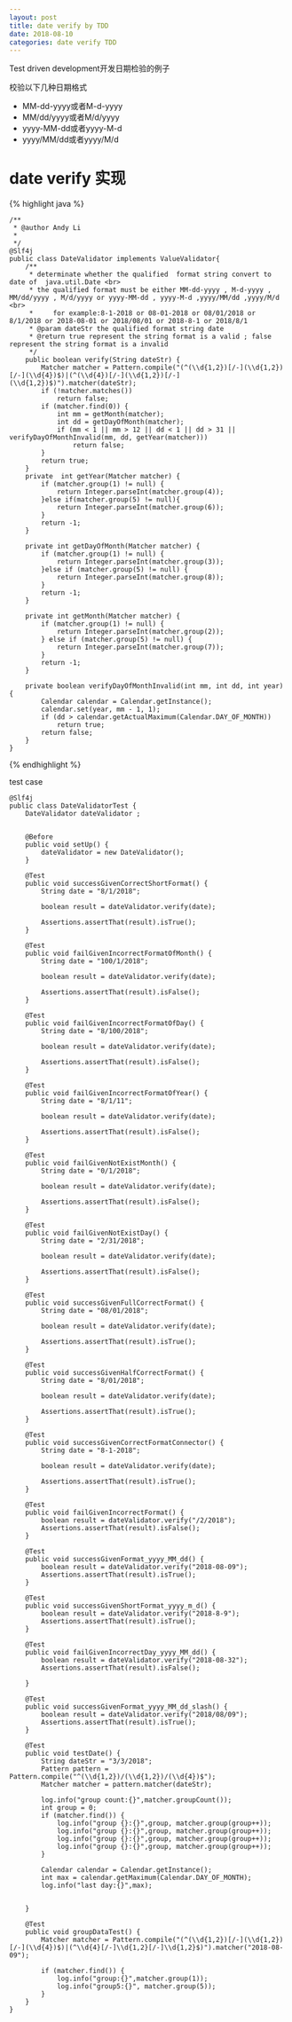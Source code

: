 ```yaml
---
layout: post
title: date verify by TDD
date: 2018-08-10
categories: date verify TDD
---
```

<p>Test driven development开发日期检验的例子<p>
<p>校验以下几种日期格式</p>
<ul>
<li>MM-dd-yyyy或者M-d-yyyy</li>
<li>MM/dd/yyyy或者M/d/yyyy</li>
<li>yyyy-MM-dd或者yyyy-M-d</li>
<li>yyyy/MM/dd或者yyyy/M/d</li>
</ul>


# date verify 实现
{% highlight java %} 


    /**
     * @author Andy Li
     *
     */
    @Slf4j
    public class DateValidator implements ValueValidator{
        /**
         * determinate whether the qualified  format string convert to date of  java.util.Date <br>
         * the qualified format must be either MM-dd-yyyy , M-d-yyyy , MM/dd/yyyy , M/d/yyyy or yyyy-MM-dd , yyyy-M-d ,yyyy/MM/dd ,yyyy/M/d <br>
         *     for example:8-1-2018 or 08-01-2018 or 08/01/2018 or 8/1/2018 or 2018-08-01 or 2018/08/01 or 2018-8-1 or 2018/8/1
         * @param dateStr the qualified format string date
         * @return true represent the string format is a valid ; false represent the string format is a invalid
         */
        public boolean verify(String dateStr) {
            Matcher matcher = Pattern.compile("(^(\\d{1,2})[/-](\\d{1,2})[/-](\\d{4})$)|(^(\\d{4})[/-](\\d{1,2})[/-](\\d{1,2})$)").matcher(dateStr);
            if (!matcher.matches())
                return false;
            if (matcher.find(0)) {
                int mm = getMonth(matcher);
                int dd = getDayOfMonth(matcher);
                if (mm < 1 || mm > 12 || dd < 1 || dd > 31 || verifyDayOfMonthInvalid(mm, dd, getYear(matcher)))
                    return false;
            }
            return true;
        }
        private  int getYear(Matcher matcher) {
            if (matcher.group(1) != null) {
                return Integer.parseInt(matcher.group(4));
            }else if(matcher.group(5) != null){
                return Integer.parseInt(matcher.group(6));
            }
            return -1;
        }

        private int getDayOfMonth(Matcher matcher) {
            if (matcher.group(1) != null) {
                return Integer.parseInt(matcher.group(3));
            }else if (matcher.group(5) != null) {
                return Integer.parseInt(matcher.group(8));
            }
            return -1;
        }

        private int getMonth(Matcher matcher) {
            if (matcher.group(1) != null) {
                return Integer.parseInt(matcher.group(2));
            } else if (matcher.group(5) != null) {
                return Integer.parseInt(matcher.group(7));
            }
            return -1;
        }

        private boolean verifyDayOfMonthInvalid(int mm, int dd, int year) {
            Calendar calendar = Calendar.getInstance();
            calendar.set(year, mm - 1, 1);
            if (dd > calendar.getActualMaximum(Calendar.DAY_OF_MONTH))
                return true;
            return false;
        }
    }

{% endhighlight %}






<p>test case</p>

    @Slf4j
    public class DateValidatorTest {
        DateValidator dateValidator ;
    

        @Before
        public void setUp() {
            dateValidator = new DateValidator();
        }

        @Test
        public void successGivenCorrectShortFormat() {
            String date = "8/1/2018";

            boolean result = dateValidator.verify(date);

            Assertions.assertThat(result).isTrue();
        }

        @Test
        public void failGivenIncorrectFormatOfMonth() {
            String date = "100/1/2018";

            boolean result = dateValidator.verify(date);

            Assertions.assertThat(result).isFalse();
        }

        @Test
        public void failGivenIncorrectFormatOfDay() {
            String date = "8/100/2018";

            boolean result = dateValidator.verify(date);

            Assertions.assertThat(result).isFalse();
        }

        @Test
        public void failGivenIncorrectFormatOfYear() {
            String date = "8/1/11";

            boolean result = dateValidator.verify(date);

            Assertions.assertThat(result).isFalse();
        }

        @Test
        public void failGivenNotExistMonth() {
            String date = "0/1/2018";

            boolean result = dateValidator.verify(date);

            Assertions.assertThat(result).isFalse();
        }

        @Test
        public void failGivenNotExistDay() {
            String date = "2/31/2018";

            boolean result = dateValidator.verify(date);

            Assertions.assertThat(result).isFalse();
        }

        @Test
        public void successGivenFullCorrectFormat() {
            String date = "08/01/2018";

            boolean result = dateValidator.verify(date);

            Assertions.assertThat(result).isTrue();
        }

        @Test
        public void successGivenHalfCorrectFormat() {
            String date = "8/01/2018";

            boolean result = dateValidator.verify(date);

            Assertions.assertThat(result).isTrue();
        }

        @Test
        public void successGivenCorrectFormatConnector() {
            String date = "8-1-2018";

            boolean result = dateValidator.verify(date);

            Assertions.assertThat(result).isTrue();
        }

        @Test
        public void failGivenIncorrectFormat() {
            boolean result = dateValidator.verify("/2/2018");
            Assertions.assertThat(result).isFalse();
        }

        @Test
        public void successGivenFormat_yyyy_MM_dd() {
            boolean result = dateValidator.verify("2018-08-09");
            Assertions.assertThat(result).isTrue();
        }

        @Test
        public void successGivenShortFormat_yyyy_m_d() {
            boolean result = dateValidator.verify("2018-8-9");
            Assertions.assertThat(result).isTrue();
        }

        @Test
        public void failGivenIncorrectDay_yyyy_MM_dd() {
            boolean result = dateValidator.verify("2018-08-32");
            Assertions.assertThat(result).isFalse();

        }

        @Test
        public void successGivenFormat_yyyy_MM_dd_slash() {
            boolean result = dateValidator.verify("2018/08/09");
            Assertions.assertThat(result).isTrue();
        }

        @Test
        public void testDate() {
            String dateStr = "3/3/2018";
            Pattern pattern = Pattern.compile("^(\\d{1,2})/(\\d{1,2})/(\\d{4})$");
            Matcher matcher = pattern.matcher(dateStr);

            log.info("group count:{}",matcher.groupCount());
            int group = 0;
            if (matcher.find()) {
                log.info("group {}:{}",group, matcher.group(group++));
                log.info("group {}:{}",group, matcher.group(group++));
                log.info("group {}:{}",group, matcher.group(group++));
                log.info("group {}:{}",group, matcher.group(group++));
            }

            Calendar calendar = Calendar.getInstance();
            int max = calendar.getMaximum(Calendar.DAY_OF_MONTH);
            log.info("last day:{}",max);


        }

        @Test
        public void groupDataTest() {
            Matcher matcher = Pattern.compile("(^(\\d{1,2})[/-](\\d{1,2})[/-](\\d{4})$)|(^\\d{4}[/-]\\d{1,2}[/-]\\d{1,2}$)").matcher("2018-08-09");

            if (matcher.find()) {
                log.info("group:{}",matcher.group(1));
                log.info("group5:{}", matcher.group(5));
            }
        }
    }












